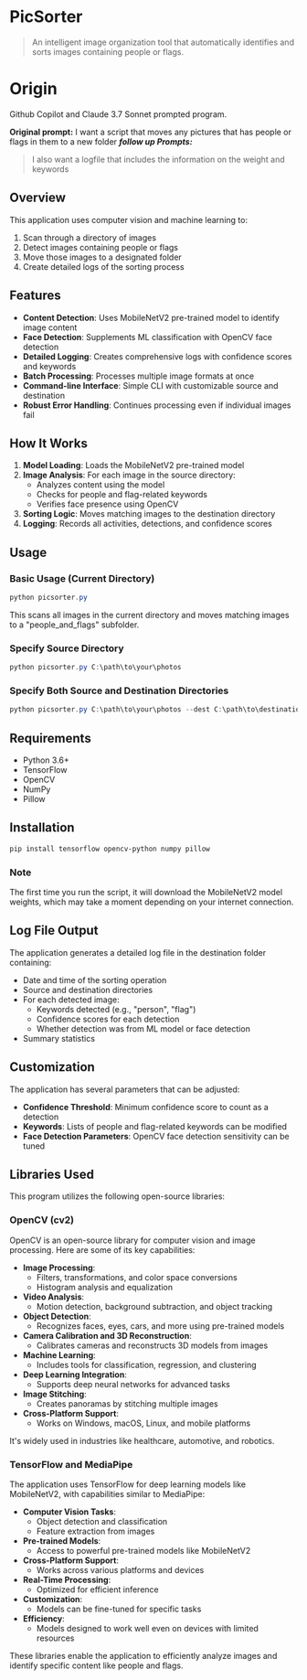 # PicSorter

> An intelligent image organization tool that automatically identifies and sorts images containing people or flags.

# Origin
Github Copilot and Claude 3.7 Sonnet prompted program.

**Original prompt:**
I want a script that moves any pictures that has people or flags in them to a new folder
***follow up Prompts:***
> I also want a logfile that includes the information on the weight and keywords


## Overview

This application uses computer vision and machine learning to:

1. Scan through a directory of images
2. Detect images containing people or flags
3. Move those images to a designated folder
4. Create detailed logs of the sorting process

## Features

- **Content Detection**: Uses MobileNetV2 pre-trained model to identify image content
- **Face Detection**: Supplements ML classification with OpenCV face detection
- **Detailed Logging**: Creates comprehensive logs with confidence scores and keywords
- **Batch Processing**: Processes multiple image formats at once
- **Command-line Interface**: Simple CLI with customizable source and destination
- **Robust Error Handling**: Continues processing even if individual images fail

## How It Works

1. **Model Loading**: Loads the MobileNetV2 pre-trained model
2. **Image Analysis**: For each image in the source directory:
   - Analyzes content using the model
   - Checks for people and flag-related keywords
   - Verifies face presence using OpenCV
3. **Sorting Logic**: Moves matching images to the destination directory
4. **Logging**: Records all activities, detections, and confidence scores

## Usage

### Basic Usage (Current Directory)

```powershell
python picsorter.py
```

This scans all images in the current directory and moves matching images to a "people_and_flags" subfolder.

### Specify Source Directory

```powershell
python picsorter.py C:\path\to\your\photos
```

### Specify Both Source and Destination Directories

```powershell
python picsorter.py C:\path\to\your\photos --dest C:\path\to\destination
```

## Requirements

- Python 3.6+
- TensorFlow
- OpenCV
- NumPy
- Pillow

## Installation

```powershell
pip install tensorflow opencv-python numpy pillow
```
### Note
The first time you run the script, it will download the MobileNetV2 model weights, which may take a moment depending on your internet connection.

## Log File Output

The application generates a detailed log file in the destination folder containing:

- Date and time of the sorting operation
- Source and destination directories
- For each detected image:
  - Keywords detected (e.g., "person", "flag")
  - Confidence scores for each detection
  - Whether detection was from ML model or face detection
- Summary statistics

## Customization

The application has several parameters that can be adjusted:

- **Confidence Threshold**: Minimum confidence score to count as a detection
- **Keywords**: Lists of people and flag-related keywords can be modified
- **Face Detection Parameters**: OpenCV face detection sensitivity can be tuned

## Libraries Used

This program utilizes the following open-source libraries:

### OpenCV (cv2)
OpenCV is an open-source library for computer vision and image processing. Here are some of its key capabilities:

- **Image Processing**:
  - Filters, transformations, and color space conversions
  - Histogram analysis and equalization
- **Video Analysis**:
  - Motion detection, background subtraction, and object tracking
- **Object Detection**:
  - Recognizes faces, eyes, cars, and more using pre-trained models
- **Camera Calibration and 3D Reconstruction**:
  - Calibrates cameras and reconstructs 3D models from images
- **Machine Learning**:
  - Includes tools for classification, regression, and clustering
- **Deep Learning Integration**:
  - Supports deep neural networks for advanced tasks
- **Image Stitching**:
  - Creates panoramas by stitching multiple images
- **Cross-Platform Support**:
  - Works on Windows, macOS, Linux, and mobile platforms

It's widely used in industries like healthcare, automotive, and robotics.

### TensorFlow and MediaPipe
The application uses TensorFlow for deep learning models like MobileNetV2, with capabilities similar to MediaPipe:

- **Computer Vision Tasks**:
  - Object detection and classification
  - Feature extraction from images
- **Pre-trained Models**:
  - Access to powerful pre-trained models like MobileNetV2
- **Cross-Platform Support**:
  - Works across various platforms and devices
- **Real-Time Processing**:
  - Optimized for efficient inference
- **Customization**:
  - Models can be fine-tuned for specific tasks
- **Efficiency**:
  - Models designed to work well even on devices with limited resources

These libraries enable the application to efficiently analyze images and identify specific content like people and flags.